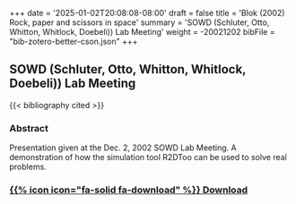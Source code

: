 +++
date = '2025-01-02T20:08:08-08:00'
draft = false
title = 'Blok (2002) Rock, paper and scissors in space'
summary = 'SOWD (Schluter, Otto, Whitton, Whitlock, Doebeli)) Lab Meeting'
weight = -20021202 
bibFile = "bib-zotero-better-cson.json"
+++
<!-- Must include "bib" in filename: https://labs.loupbrun.ca/hugo-cite/usage/ -->

## SOWD (Schluter, Otto, Whitton, Whitlock, Doebeli)) Lab Meeting

<!-- 
{{< cite "blokRock2002" >}}
 -->
{{< bibliography cited >}}

### Abstract	

Presentation given at the Dec. 2, 2002 SOWD Lab Meeting. A demonstration of how the simulation tool R2DToo can be used to solve real problems.



### [{{% icon icon="fa-solid fa-download" %}} Download](../blok02b.pdf)